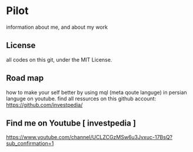 # Pilot
information about me, and about my work


## License
all codes on this git, under the MIT License.


## Road map
how to make your self better by using mql (meta qoute languge) in persian languge on youtube.
find all ressurces on this github account: https://github.com/investpedia/


## Find me on Youtube [ investpedia ]
https://www.youtube.com/channel/UCLZCGzMSw6u3Jvxuc-17BsQ?sub_confirmation=1
